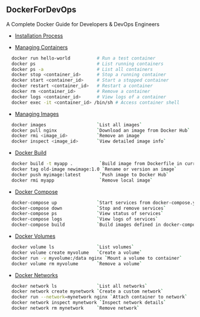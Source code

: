 ## DockerForDevOps
A Complete Docker Guide for Developers & DevOps Engineers 

- [Installation Process](installations_process/README.md)
  
- [Managing Containers](managing_containers/README.md)
```bash
  docker run hello-world          # Run a test container
  docker ps                       # List running containers
  docker ps -a                    # List all containers
  docker stop <container_id>      # Stop a running container
  docker start <container_id>     # Start a stopped container
  docker restart <container_id>   # Restart a container
  docker rm <container_id>        # Remove a container
  docker logs <container_id>      # View logs of a container
  docker exec -it <container_id> /bin/sh # Access container shell
```

- [Managing Images](managing_images/README.md)
```bash
  docker images                   `List all images`
  docker pull nginx               `Download an image from Docker Hub`
  docker rmi <image_id>           `Remove an image`
  docker inspect <image_id>       `View detailed image info`

```
- [Docker Build](docker_build/README.md)
```bash
  docker build -t myapp .          `Build image from Dockerfile in current directory`
  docker tag old-image newimage:1.0 `Rename or version an image`
  docker push myimage:latest       `Push image to Docker Hub`
  docker rmi myapp                 `Remove local image`

```
- [Docker Compose](docker_compose/README.md)
```bash
  docker-compose up               `Start services from docker-compose.yml`
  docker-compose down             `Stop and remove services`
  docker-compose ps               `View status of services`
  docker-compose logs             `View logs of services`
  docker-compose build            `Build images defined in docker-compose.yml`

```
- [Docker Volumes](docker_volumes/README.md)
```bash
  docker volume ls                `List volumes`
  docker volume create myvolume   `Create a volume`
  docker run -v myvolume:/data nginx `Mount a volume to container`
  docker volume rm myvolume       `Remove a volume`

```
- [Docker Networks](doker_networks/README.md)
```bash
  docker network ls               `List all networks`
  docker network create mynetwork `Create a custom network`
  docker run --network=mynetwork nginx `Attach container to network`
  docker network inspect mynetwork `Inspect network details`
  docker network rm mynetwork     `Remove network`

```

